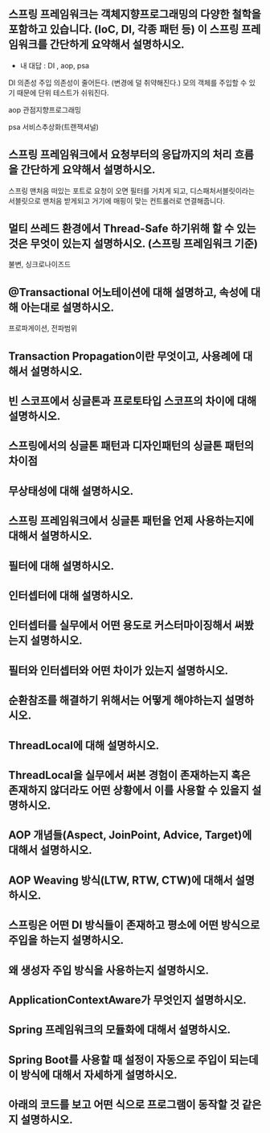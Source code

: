 ## 스프링 프레임워크는 객체지향프로그래밍의 다양한 철학을 포함하고 있습니다. (IoC, DI, 각종 패턴 등) 이 스프링 프레임워크를 간단하게 요약해서 설명하시오. 
* 내 대답 : DI , aop, psa

DI 의존성 주입
의존성이 줄어든다. (변경에 덜 취약해진다.)
모의 객체를 주입할 수 있기 때문에 단위 테스트가 쉬워진다.

aop 관점지향프로그래밍

psa 서비스추상화(트랜잭셔널)


## 스프링 프레임워크에서 요청부터의 응답까지의 처리 흐름을 간단하게 요약해서 설명하시오.
스프링 맨처음 떠있는 포트로 요청이 오면 필터를 거치게 되고, 디스패처서블릿이라는 서블릿으로 맨처음 받게되고 거기에 매핑이 맞는 컨트롤러로 연결해줍니다.


## 멀티 쓰레드 환경에서 Thread-Safe 하기위해 할 수 있는 것은 무엇이 있는지 설명하시오. (스프링 프레임워크 기준)
불변, 싱크로나이즈드


## @Transactional 어노테이션에 대해 설명하고, 속성에 대해 아는대로 설명하시오.
프로파게이션, 전파범위

## Transaction Propagation이란 무엇이고, 사용례에 대해서 설명하시오.


## 빈 스코프에서 싱글톤과 프로토타입 스코프의 차이에 대해 설명하시오.


## 스프링에서의 싱글톤 패턴과 디자인패턴의 싱글톤 패턴의 차이점


## 무상태성에 대해 설명하시오.


## 스프링 프레임워크에서 싱글톤 패턴을 언제 사용하는지에 대해서 설명하시오.


## 필터에 대해 설명하시오.


## 인터셉터에 대해 설명하시오.


## 인터셉터를 실무에서 어떤 용도로 커스터마이징해서 써봤는지 설명하시오.


## 필터와 인터셉터와 어떤 차이가 있는지 설명하시오. 


## 순환참조를 해결하기 위해서는 어떻게 해야하는지 설명하시오. 


## ThreadLocal에 대해 설명하시오.


## ThreadLocal을 실무에서 써본 경험이 존재하는지 혹은 존재하지 않더라도 어떤 상황에서 이를 사용할 수 있을지 설명하시오.


## AOP 개념들(Aspect, JoinPoint, Advice, Target)에 대해서 설명하시오.


## AOP Weaving 방식(LTW, RTW, CTW)에 대해서 설명하시오.


## 스프링은 어떤 DI 방식들이 존재하고 평소에 어떤 방식으로 주입을 하는지 설명하시오.


## 왜 생성자 주입 방식을 사용하는지 설명하시오.


## ApplicationContextAware가 무엇인지 설명하시오.


## Spring 프레임워크의 모듈화에 대해서 설명하시오. 


## Spring Boot를 사용할 때 설정이 자동으로 주입이 되는데 이 방식에 대해서 자세하게 설명하시오. 


## 아래의 코드를 보고 어떤 식으로 프로그램이 동작할 것 같은지 설명하시오.


